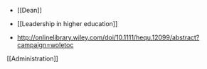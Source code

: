   - [[Dean]]
  -  [[Leadership in higher education]]

  - http://onlinelibrary.wiley.com/doi/10.1111/hequ.12099/abstract?campaign=woletoc

[[Administration]]